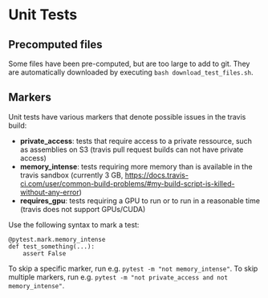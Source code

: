 # Unit Tests
## Precomputed files
Some files have been pre-computed, but are too large to add to git.
They are automatically downloaded by executing `bash download_test_files.sh`.

## Markers
Unit tests have various markers that denote possible issues in the travis build:

* **private_access**: tests that require access to a private ressource, such as assemblies on S3 (travis pull request builds can not have private access)
* **memory_intense**: tests requiring more memory than is available in the travis sandbox (currently 3 GB, https://docs.travis-ci.com/user/common-build-problems/#my-build-script-is-killed-without-any-error)
* **requires_gpu**: tests requiring a GPU to run or to run in a reasonable time (travis does not support GPUs/CUDA)

Use the following syntax to mark a test:
```
@pytest.mark.memory_intense
def test_something(...):
    assert False
```

To skip a specific marker, run e.g. `pytest -m "not memory_intense"`.
To skip multiple markers, run e.g. `pytest -m "not private_access and not memory_intense"`.
